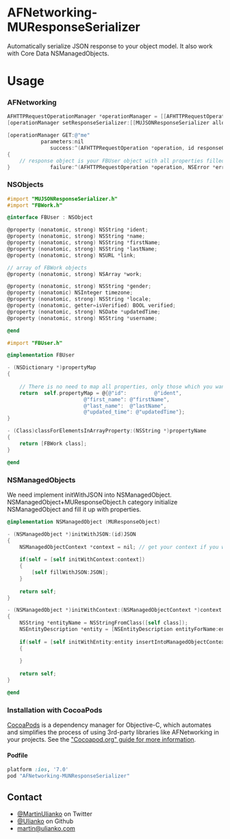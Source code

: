 AFNetworking-MUResponseSerializer
=====================================

Automatically serialize JSON response to your object model. It also work with Core Data NSManagedObjects.

# Usage

### AFNetworking

```Objective-c
AFHTTPRequestOperationManager *operationManager = [[AFHTTPRequestOperationManager alloc] initWithBaseURL:[NSURL URLWithString:@"https://graph.facebook.com/"]];
[operationManager setResponseSerializer:[[MUJSONResponseSerializer alloc] initWithResponseClass:[FBUser class]]];

[operationManager GET:@"me" 
		   parameters:nil
              success:^(AFHTTPRequestOperation *operation, id responseObject) 
{                                                
 	// response object is your FBUser object with all properties filled   
} 			  failure:^(AFHTTPRequestOperation *operation, NSError *error){}];
```

### NSObjects


```Objective-c
#import "MUJSONResponseSerializer.h"
#import "FBWork.h"

@interface FBUser : NSObject

@property (nonatomic, strong) NSString *ident;
@property (nonatomic, strong) NSString *name;
@property (nonatomic, strong) NSString *firstName;
@property (nonatomic, strong) NSString *lastName;
@property (nonatomic, strong) NSURL *link;

// array of FBWork objects
@property (nonatomic, strong) NSArray *work;

@property (nonatomic, strong) NSString *gender;
@property (nonatomic) NSInteger timezone;
@property (nonatomic, strong) NSString *locale;
@property (nonatomic, getter=isVerified) BOOL verified;
@property (nonatomic, strong) NSDate *updatedTime;
@property (nonatomic, strong) NSString *username;

@end
```

```Objective-c
#import "FBUser.h"

@implementation FBUser

- (NSDictionary *)propertyMap
{
    
    // There is no need to map all properties, only those which you want to have diffrent names;
    return  self.propertyMap = @{@"id":         @"ident",
                         @"first_name": @"firstName",
                         @"last_name":  @"lastName",
                         @"updated_time": @"updatedTime"};
}

- (Class)classForElementsInArrayProperty:(NSString *)propertyName
{
    return [FBWork class];
}

@end
```

### NSManagedObjects
We need implement initWithJSON into NSManagedObject. NSManagedObject+MUResponseObject.h category initialize NSManagedObject and fill it up with properties. 

```Objective-c
@implementation NSManagedObject (MUResponseObject)

- (NSManagedObject *)initWithJSON:(id)JSON
{
    NSManagedObjectContext *context = nil; // get your context if you want, e.g. from singleton object
    
    if(self = [self initWithContext:context])
    {
        [self fillWithJSON:JSON];
    }
    
    return self;
}

- (NSManagedObject *)initWithContext:(NSManagedObjectContext *)context
{
    NSString *entityName = NSStringFromClass([self class]);
    NSEntityDescription *entity = [NSEntityDescription entityForName:entityName inManagedObjectContext:context];
    
    if(self = [self initWithEntity:entity insertIntoManagedObjectContext:context])
    {
        
    }
    
    return self;
}

@end
```

### Installation with CocoaPods

[CocoaPods](http://cocoapods.org) is a dependency manager for Objective-C, which automates and simplifies the process of using 3rd-party libraries like AFNetworking in your projects. See the ["Cocoapod.org" guide for more information](http://cocoapods.org).

#### Podfile

```ruby
platform :ios, '7.0'
pod "AFNetworking-MUNResponseSerializer"
```

## Contact

* [@MartinUlianko](https://twitter.com/MartinUlianko) on Twitter
* [@Ulianko](https://github.com/Ulianko) on Github
* <a href="mailTo:martin@ulianko.com">martin@ulianko.com</a>
